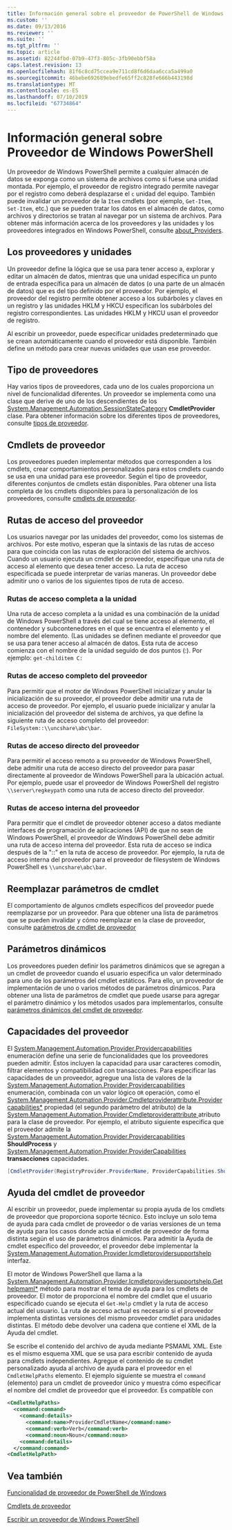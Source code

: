 ```yaml
---
title: Información general sobre el proveedor de PowerShell de Windows | Microsoft Docs
ms.custom: ''
ms.date: 09/13/2016
ms.reviewer: ''
ms.suite: ''
ms.tgt_pltfrm: ''
ms.topic: article
ms.assetid: 82244fbd-07b9-47f3-805c-3fb90ebbf58a
caps.latest.revision: 13
ms.openlocfilehash: 81f6c8cd75ccea9e711cd8f6d6daa6cca5a499a0
ms.sourcegitcommit: 46bebe692689ebedfe65ff2c828fe666b443198d
ms.translationtype: MT
ms.contentlocale: es-ES
ms.lasthandoff: 07/10/2019
ms.locfileid: "67734864"
---
```

# <a name="windows-powershell-provider-overview"></a>Información general sobre Proveedor de Windows PowerShell

Un proveedor de Windows PowerShell permite a cualquier almacén de datos se exponga como un sistema de archivos como si fuese una unidad montada. Por ejemplo, el proveedor de registro integrado permite navegar por el registro como deberá desplazarse el `c` unidad del equipo. También puede invalidar un proveedor de la `Item` cmdlets (por ejemplo, `Get-Item`, `Set-Item`, etc.) que se pueden tratar los datos en el almacén de datos, como archivos y directorios se tratan al navegar por un sistema de archivos. Para obtener más información acerca de los proveedores y las unidades y los proveedores integrados en Windows PowerShell, consulte [about_Providers](/powershell/module/microsoft.powershell.core/about/about_providers).

## <a name="providers-and-drives"></a>Los proveedores y unidades

Un proveedor define la lógica que se usa para tener acceso a, explorar y editar un almacén de datos, mientras que una unidad especifica un punto de entrada específica para un almacén de datos (o una parte de un almacén de datos) que es del tipo definido por el proveedor. Por ejemplo, el proveedor del registro permite obtener acceso a los subárboles y claves en un registro y las unidades HKLM y HKCU especifican los subárboles del registro correspondientes. Las unidades HKLM y HKCU usan el proveedor de registro.

Al escribir un proveedor, puede especificar unidades predeterminado que se crean automáticamente cuando el proveedor está disponible. También define un método para crear nuevas unidades que usan ese proveedor.

## <a name="type-of-providers"></a>Tipo de proveedores

Hay varios tipos de proveedores, cada uno de los cuales proporciona un nivel de funcionalidad diferentes. Un proveedor se implementa como una clase que derive de uno de los descendientes de los [System.Management.Automation.SessionStateCategory](/dotnet/api/system.management.automation.sessionstatecategory?view=pscore-6.2.0) **CmdletProvider** clase. Para obtener información sobre los diferentes tipos de proveedores, consulte [tipos de proveedor](./provider-types.md).

## <a name="provider-cmdlets"></a>Cmdlets de proveedor

Los proveedores pueden implementar métodos que corresponden a los cmdlets, crear comportamientos personalizados para estos cmdlets cuando se usa en una unidad para ese proveedor. Según el tipo de proveedor, diferentes conjuntos de cmdlets están disponibles. Para obtener una lista completa de los cmdlets disponibles para la personalización de los proveedores, consulte [cmdlets de proveedor](./provider-cmdlets.md).

## <a name="provider-paths"></a>Rutas de acceso del proveedor

Los usuarios navegar por las unidades del proveedor, como los sistemas de archivos. Por este motivo, esperan que la sintaxis de las rutas de acceso para que coincida con las rutas de exploración del sistema de archivos. Cuando un usuario ejecuta un cmdlet de proveedor, especifique una ruta de acceso al elemento que desea tener acceso. La ruta de acceso especificada se puede interpretar de varias maneras. Un proveedor debe admitir uno o varios de los siguientes tipos de ruta de acceso.

### <a name="drive-qualified-paths"></a>Rutas de acceso completa a la unidad

Una ruta de acceso completa a la unidad es una combinación de la unidad de Windows PowerShell a través del cual se tiene acceso al elemento, el contenedor y subcontenedores en el que se encuentra el elemento y el nombre del elemento. (Las unidades se definen mediante el proveedor que se usa para tener acceso al almacén de datos. Esta ruta de acceso comienza con el nombre de la unidad seguido de dos puntos (:). Por ejemplo: `get-childitem C:`

### <a name="provider-qualified-paths"></a>Rutas de acceso completo del proveedor

Para permitir que el motor de Windows PowerShell inicializar y anular la inicialización de su proveedor, el proveedor debe admitir una ruta de acceso de proveedor. Por ejemplo, el usuario puede inicializar y anular la inicialización del proveedor del sistema de archivos, ya que define la siguiente ruta de acceso completo del proveedor: `FileSystem::\\uncshare\abc\bar`.

### <a name="provider-direct-paths"></a>Rutas de acceso directo del proveedor

Para permitir el acceso remoto a su proveedor de Windows PowerShell, debe admitir una ruta de acceso directo del proveedor para pasar directamente al proveedor de Windows PowerShell para la ubicación actual. Por ejemplo, puede usar el proveedor de Windows PowerShell del registro `\\server\regkeypath` como una ruta de acceso directo del proveedor.

### <a name="provider-internal-paths"></a>Rutas de acceso interna del proveedor

Para permitir que el cmdlet de proveedor obtener acceso a datos mediante interfaces de programación de aplicaciones (API) de que no sean de Windows PowerShell, el proveedor de Windows PowerShell debe admitir una ruta de acceso interna del proveedor. Esta ruta de acceso se indica después de la "::" en la ruta de acceso de proveedor. Por ejemplo, la ruta de acceso interna del proveedor para el proveedor de filesystem de Windows PowerShell es `\\uncshare\abc\bar`.

## <a name="overriding-cmdlet-parameters"></a>Reemplazar parámetros de cmdlet

El comportamiento de algunos cmdlets específicos del proveedor puede reemplazarse por un proveedor. Para que obtener una lista de parámetros que se pueden invalidar y cómo reemplazar en la clase de proveedor, consulte [parámetros de cmdlet de proveedor](./provider-cmdlet-parameters.md)

## <a name="dynamic-parameters"></a>Parámetros dinámicos

Los proveedores pueden definir los parámetros dinámicos que se agregan a un cmdlet de proveedor cuando el usuario especifica un valor determinado para uno de los parámetros del cmdlet estáticos. Para ello, un proveedor de implementación de uno o varios métodos de parámetros dinámicos. Para obtener una lista de parámetros de cmdlet que puede usarse para agregar el parámetro dinámico y los métodos usados para implementarlos, consulte [parámetros dinámicos del cmdlet de proveedor](./provider-cmdlet-dynamic-parameters.md).

## <a name="provider-capabilities"></a>Capacidades del proveedor

El [System.Management.Automation.Provider.Providercapabilities](/dotnet/api/System.Management.Automation.Provider.ProviderCapabilities) enumeración define una serie de funcionalidades que los proveedores pueden admitir. Éstos incluyen la capacidad para usar caracteres comodín, filtrar elementos y compatibilidad con transacciones. Para especificar las capacidades de un proveedor, agregue una lista de valores de la [System.Management.Automation.Provider.Providercapabilities](/dotnet/api/System.Management.Automation.Provider.ProviderCapabilities) enumeración, combinada con un valor lógico `OR` operación, como el [ System.Management.Automation.Provider.Cmdletproviderattribute.Providercapabilities*](/dotnet/api/System.Management.Automation.Provider.CmdletProviderAttribute.ProviderCapabilities) propiedad (el segundo parámetro del atributo) de la [System.Management.Automation.Provider.Cmdletproviderattribute ](/dotnet/api/System.Management.Automation.Provider.CmdletProviderAttribute) atributo para la clase de proveedor. Por ejemplo, el atributo siguiente especifica que el proveedor admite la [System.Management.Automation.Provider.Providercapabilities](/dotnet/api/System.Management.Automation.Provider.ProviderCapabilities?view=pscore-6.2.0) **ShouldProcess** y [ System.Management.Automation.Provider.ProviderCapabilities](/dotnet/api/System.Management.Automation.Provider.ProviderCapabilities?view=pscore-6.2.0) **transacciones** capacidades.

```csharp
[CmdletProvider(RegistryProvider.ProviderName, ProviderCapabilities.ShouldProcess | ProviderCapabilities.Transactions)]

```

## <a name="provider-cmdlet-help"></a>Ayuda del cmdlet de proveedor

Al escribir un proveedor, puede implementar su propia ayuda de los cmdlets de proveedor que proporciona soporte técnico. Esto incluye un solo tema de ayuda para cada cmdlet de proveedor o de varias versiones de un tema de ayuda para los casos donde actúa el cmdlet de proveedor de forma distinta según el uso de parámetros dinámicos. Para admitir la Ayuda de cmdlet específico del proveedor, el proveedor debe implementar la [System.Management.Automation.Provider.Icmdletprovidersupportshelp](/dotnet/api/System.Management.Automation.Provider.ICmdletProviderSupportsHelp) interfaz.

El motor de Windows PowerShell que llama a la [System.Management.Automation.Provider.Icmdletprovidersupportshelp.Gethelpmaml*](/dotnet/api/System.Management.Automation.Provider.ICmdletProviderSupportsHelp.GetHelpMaml) método para mostrar el tema de ayuda para los cmdlets de proveedor. El motor de proporciona el nombre del cmdlet que el usuario especificado cuando se ejecuta el `Get-Help` cmdlet y la ruta de acceso actual del usuario. La ruta de acceso actual es necesario si el proveedor implementa distintas versiones del mismo proveedor cmdlet para unidades distintas. El método debe devolver una cadena que contiene el XML de la Ayuda del cmdlet.

Se escribe el contenido del archivo de ayuda mediante PSMAML XML. Este es el mismo esquema XML que se usa para escribir contenido de ayuda para cmdlets independientes. Agregue el contenido de su cmdlet personalizado ayuda al archivo de ayuda para el proveedor en el `CmdletHelpPaths` elemento. El ejemplo siguiente se muestra el `command` (elemento) para un cmdlet de proveedor único y muestra cómo especificar el nombre del cmdlet de proveedor que el proveedor. Es compatible con

```xml
<CmdletHelpPaths>
  <command:command>
    <command:details>
      <command:name>ProviderCmdletName</command:name>
      <command:verb>Verb</command:verb>
      <command:noun>Noun</command:noun>
    <command:details>
  </command:command>
<CmdletHelpPath>
```

## <a name="see-also"></a>Vea también

[Funcionalidad de proveedor de PowerShell de Windows](./provider-types.md)

[Cmdlets de proveedor](./provider-cmdlets.md)

[Escribir un proveedor de Windows PowerShell](./writing-a-windows-powershell-provider.md)